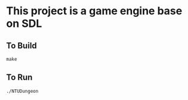# This project is a game engine base on SDL
## To Build
```shell
make
```

## To Run
```shell
./NTUDungeon
```